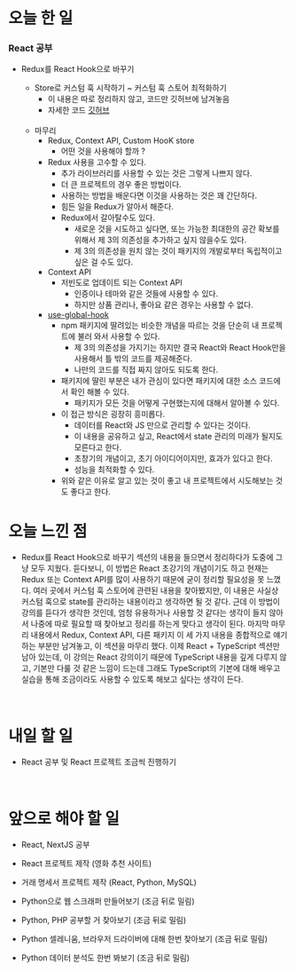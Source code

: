 # 오늘 한 일

### React 공부

- Redux를 React Hook으로 바꾸기

  - Store로 커스텀 훅 시작하기 ~ 커스텀 훅 스토어 최적화하기
    - 이 내용은 따로 정리하지 않고, 코드만 깃허브에 남겨놓음
    - 자세한 코드 [깃허브](https://github.com/jeongsangtae/react-complete-training-replace-redux/commit/a69d8781029290aa5e1a26ba4dada64a472ccd98)

  <br />

  - 마무리
    - Redux, Context API, Custom HooK store
      - 어떤 것을 사용해야 할까 ?
    - Redux 사용을 고수할 수 있다.
      - 추가 라이브러리를 사용할 수 있는 것은 그렇게 나쁘지 않다.
      - 더 큰 프로젝트의 경우 좋은 방법이다.
      - 사용하는 방법을 배운다면 이것을 사용하는 것은 꽤 간단하다.
      - 힘든 일을 Redux가 알아서 해준다.
      - Redux에서 갈아탈수도 있다.
        - 새로운 것을 시도하고 싶다면, 또는 가능한 최대한의 공간 확보를 위해서 제 3의 의존성을 추가하고 싶지 않을수도 있다.
        - 제 3의 의존성을 원치 않는 것이 패키지의 개발로부터 독립적이고 싶은 걸 수도 있다.
    - Context API
      - 저빈도로 업데이트 되는 Context API
        - 인증이나 테마와 같은 것들에 사용할 수 있다.
        - 하지만 상품 관리나, 좋아요 같은 경우는 사용할 수 없다.
    - [use-global-hook](https://www.npmjs.com/package/use-global-hook)
      - npm 패키지에 딸려있는 비슷한 개념을 따르는 것을 단순히 내 프로젝트에 불러 와서 사용할 수 있다.
        - 제 3의 의존성을 가지기는 하지만 결국 React와 React Hook만을 사용해서 틀 밖의 코드를 제공해준다.
        - 나만의 코드를 직접 짜지 않아도 되도록 한다.
      - 패키지에 딸린 부분은 내가 관심이 있다면 패키지에 대한 소스 코드에서 확인 해볼 수 있다.
        - 패키지가 모든 것을 어떻게 구현했는지에 대해서 알아볼 수 있다.
      - 이 접근 방식은 굉장히 흥미롭다.
        - 데이터를 React와 JS 만으로 관리할 수 있다는 것이다.
        - 이 내용을 공유하고 싶고, React에서 state 관리의 미래가 될지도 모른다고 한다.
        - 초창기의 개념이고, 초기 아이디어이지만, 효과가 있다고 한다.
        - 성능을 최적화할 수 있다.
      - 위와 같은 이유로 알고 있는 것이 좋고 내 프로젝트에서 시도해보는 것도 좋다고 한다.

# 오늘 느낀 점

- Redux를 React Hook으로 바꾸기 섹션의 내용을 들으면서 정리하다가 도중에 그냥 모두 지웠다. 듣다보니, 이 방법은 React 초강기의 개념이기도 하고 현재는 Redux 또는 Context API를 많이 사용하기 때문에 굳이 정리할 필요성을 못 느꼈다. 여러 곳에서 커스텀 훅 스토어에 관련된 내용을 찾아봤지만, 이 내용은 사실상 커스텀 훅으로 state를 관리하는 내용이라고 생각하면 될 것 같다. 근데 이 방법이 강의를 듣다가 생각한 것인데, 엄청 유용하거나 사용할 것 같다는 생각이 들지 않아서 나중에 따로 필요할 때 찾아보고 정리를 하는게 맞다고 생각이 된다. 마지막 마무리 내용에서 Redux, Context API, 다른 패키지 이 세 가지 내용을 종합적으로 얘기하는 부분만 남겨놓고, 이 섹션을 마무리 했다. 이제 React + TypeScript 섹션만 남아 있는데, 이 강의는 React 강의이기 때문에 TypeScript 내용을 깊게 다루지 않고, 기본만 다룰 것 같은 느낌이 드는데 그래도 TypeScript의 기본에 대해 배우고 실습을 통해 조금이라도 사용할 수 있도록 해보고 싶다는 생각이 든다.

<br />

# 내일 할 일

- React 공부 및 React 프로젝트 조금씩 진행하기

<br />

# 앞으로 해야 할 일

- React, NextJS 공부

- React 프로젝트 제작 (영화 추천 사이트)

- 거래 명세서 프로젝트 제작 (React, Python, MySQL)

- Python으로 웹 스크래퍼 만들어보기 (조금 뒤로 밀림)

- Python, PHP 공부할 거 찾아보기 (조금 뒤로 밀림)

- Python 셀레니움, 브라우저 드라이버에 대해 한번 찾아보기 (조금 뒤로 밀림)

- Python 데이터 분석도 한번 봐보기 (조금 뒤로 밀림)
